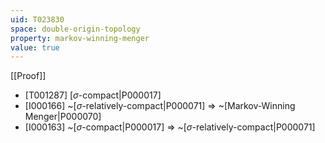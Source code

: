 ```yaml
---
uid: T023830
space: double-origin-topology
property: markov-winning-menger
value: true
---
```

[[Proof]]

* [T001287] [$\sigma$-compact|P000017]
* [I000166] ~[$\sigma$-relatively-compact|P000071] => ~[Markov-Winning Menger|P000070]
* [I000163] ~[$\sigma$-compact|P000017] => ~[$\sigma$-relatively-compact|P000071]

